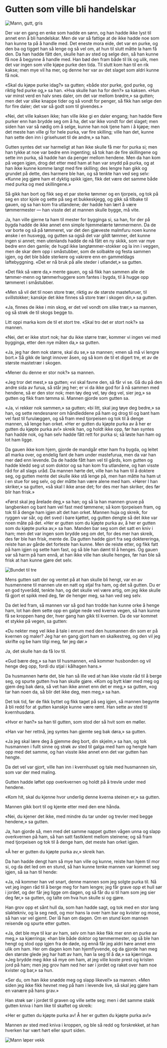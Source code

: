 # Gutten som ville bli handelskar

![Mann, gutt, gris](./gvbh1.png)

Der var en gang en enke som hadde en sønn, og han hadde ikke lyst til annet enn å bli handelskar. Men de var så fattige at de ikke hadde noe som han kunne ta på å handle med. Det eneste mora eide, det var en purke, og den ba og tigget han så lenge og så vel om, at hun til slutt måtte la ham få den. Da han hadde fått den, skulle han av sted og selge den, så han kunne få noe å begynne å handle med. Han bød den fram både til lik og ulik, men det var ingen som ville kjøpe purke den tida. Til slutt kom han til en rik kakse; men mye vil ha mer, og denne her var av det slaget som aldri kunne få nok.

«Skal du kjøpe purke idag?» sa gutten; «både stor purke, god purke, og riktig fed purke og,» sa han. «Hva skulle han ha for den?» sa kaksen. «Hun var minst verd en halv snes daler, om det var mellom brødre,» sa gutten; men det var slike knappe tider og så vondt for penger, så fikk han selge den for fire daler; det var så godt som til givendes.»

«Nei, det ville kaksen ikke; han ville ikke gi en daler engang; han hadde flere purker enn han brydde seg om å ha, det var ikke vondt for det slaget; men siden han var så nødig om å selge, kunne han nok tjene ham i å kjøpe; men det meste han ville gi for hele purka, var fire skilling; ville han det, kunne han sette den inn i grisehuset til de andre,» sa han.

Gutten syntes det var harmeligt at han ikke skulle få mer for purka si; men han tykke at noe var bedre enn ingenting; så tok han de fire skillingene og sette inn purka, så hadde han da penger mellom hendene. Men da han kom på vegen igjen, drog det etter med ham at han var snydd på purka, og at han ikke kunne komme langt med fire skilling; des lengre han gikk og grundet på dette, des harmere ble han, og så tenkte han ved seg selv: «Kunne jeg gjøre ham et dyktig spikk igjen, fikk det være det samme både med purka og med skillingene.»

Så gikk han bort og fikk seg et par sterke tømmer og en tjorpeis, og tok på seg en stor kjole og sette på seg et bukkeskjegg, og gikk så tilbake til gauen, og sa han kom fra utlandene; der hadde han lært å være tømmermester — han visste det at mannen skulle bygge, må vite.

Ja, han ville gjerne ta ham til mester for bygginga si, sa han, for der på bygda hadde de ikke annet enn simple hjemmelærte tømmermenn. Da de var borte og så på tømmeret, var det den gjæveste malmfuru noen kunne ønske i en husvegg, og gutten sa også det var gildt tømmer, det kunne ingen si annet; men utenlands hadde de nå fått en ny skikk, som var mye bedre enn den gamle; de hugd ikke langtømmer-stokker og la inn i veggen, men de skar dem opp i småstubber, som de solbakte og festa sammen igjen, og det ble både sterkere og vakrere enn en gammeldags laftebyggning. «Det er nå bruk på alle steder i utlandet,» sa gutten.

«Det fikk så være da,» mente gauen, og så fikk han sammen alle de tømmer-menn og tømmerhuggere som fantes i bygda, til å hugge opp tømmeret i småstubber.

«Men så vil det til noen store trær, riktig av de største mastefuruer, til svillstokker; kanskje det ikke finnes så store trær i skogen din,» sa gutten.

«Ja, finnes de ikke i min skog, er det vel vondt om slike trær,» sa mannen, og så strøk de til skogs begge to.

Litt oppi marka kom de til et stort tre. «Skal tro det er stort nok?» sa mannen.

«Nei, det er ikke stort nok; har du ikke større trær, kommer vi ingen vei med bygginga, etter den nye måten da,» sa gutten.

«Ja, jeg har dem nok større, skal du se,» sa mannen; «men så må vi lengre bort.» Så gikk de langt innover åsen, og så kom de til et digert tre, et av de største mastetrær i skogen.

«Mener du denne er stor nok?» sa mannen.

«Jeg tror det mest,» sa gutten; «vi skal favne den, så får vi se. Gå du på den andre sida av furua, så står jeg her; er vi da ikke god for å nå sammen med hendene, så er den stor nok; men tøy deg vel, tøy deg vel, sier jeg,» sa gutten og fikk fram tømma si. Mannen gjorde som gutten sa.

«Ja, vi rekker nok sammen,» sa gutten; «bi litt, skal jeg tøye deg bedre,» sa han, og sette rendesnarer om håndleddene på ham og drog til og bant ham vel fast til furulæggen, og så fram med tjorpeisen og tok til å denge mannen, så lenge han orket. «Her er gutten du kjøpte purka av å her er gutten du kjøpte purka av!» skreik han, og holdt ikke opp, før han syntes han hadde nok, og han selv hadde fått rett for purka si; så løste han ham og lot ham ligge.

Da gauen ikke kom hjem, gjorde de mandgår etter ham fra bygda, og leitet all marka over, og endelig fant de ham under mastefurua, men da var han mer død enn levende. Da de hadde fått ham vel til gårds, kom gutten og hadde kledd seg ut som doktor og sa han kom fra utlandene, og han visste råd for all slags uråd. Da mannen hørte det, ville han ha ham til å doktere seg, og gutten mente det skulle ikke stå lenge på, men han måtte ha ham ut i en stue for seg selv, og der måtte han være alene med ham. «Hører I han skriker,» sa gutten, «så skal I ikke anse det; for des mer han skriker, des før blir han frisk.»

«Først skal jeg årelade deg,» sa han; og så la han mannen gruve på langbenken og bant ham vel fast med tømmene; så kom tjorpeisen fram, og tok til å denge ham igjen alt det han orket. Mannen huja og skreik, for ryggen var sår, og det sved i bare kjøttet, og gutten dengte så det ikke var noen måte på det. «Her er gutten som du kjøpte purka av, å her er gutten som du kjøpte purka av,» sa han. Manden bar seg som det satt en kniv i ham; men det var ingen som brydde seg om det, for des mer han skreik, des før ble han frisk, mente de. Da gutten hadde gjort fra seg doktereringa, reiste han av gårde det forteste han kunne. Men de reiste etter, og fikk fatt på ham igjen og sette ham fast, og så ble han dømt til å henges. Og gauen var så harm på ham ennå, at han ikke ville han skulle henges, før han ble så frisk at han kunne gjøre det selv.

![Bundet til tre](./gvbh2.png)

Mens gutten satt der og ventet på at han skulle bli hengt, var en av husmennene til mannen ute en natt og stjal fra ham, og det så gutten. Du er en god tyverådd, tenkte han, og det skulle vel være artig, om jeg ikke skulle få gjort et spikk med deg, før de henger meg, sa han ved seg selv.

Da det led fram, så mannen var så god han trodde han kunne orke å henge ham, lot han dem sette opp en galge nede ved kverna vegen, så han kunne få se kroppen hang der, hver gang han gikk til kvernen. Da de var kommet et stykke på vegen, sa gutten:

«Du nekter meg vel ikke å tale i enrum med den husmannen din som er på kvernen og maler? Jeg har en gang gjort ham en skalkestreg, og den vil jeg skrifte og be ham tilgi meg, før jeg dør.»

Ja, det skulle han da få lov til.

«Gud bære deg,» sa han til husmannen, «nå kommer husbonden og vil henge deg opp, fordi du stjal i kålhagen hans.»

Da husmannen hørte det, ble han så ille ved at han ikke visste råd til å berge seg, og spurte gutten hva han skulle gjøre. «Kom og bytt klær med meg og gjem deg bak døra, så vet han ikke annet enn det er meg,» sa gutten, «og tar han noen da, så blir det ikke deg, men meg,» sa han.

Det tok tid, før de fikk byttet og fikk taget på seg igjen, så mannen begynte å bli redd for at gutten kanskje kunne være rømt. Han sette av sted til kvernhusdøra.

«Hvor er han?» sa han til gutten, som stod der så hvit som en møller.

«Han var her rettnå, jeg syntes han gjemte seg bak døra,» sa gutten.

«Ja jeg skal lære deg å gjemme deg bort, din skjelm,» sa han, og tok husmannen i fullt sinne og strøk av sted til galga med ham og hengte ham opp med det samme, og han visste ikke annet enn det var gutten han hengte.

Da det vel var gjort, ville han inn i kvernhuset og tale med husmannen sin, som var der med maling.

Gutten hadde løftet opp overkvernen og holdt på å trevle under med hendene.

«Kom hit, skal du kjenne hvor underlig denne kverna steinen er,» sa gutten.

Mannen gikk bort til og kjente etter med den ene hånda.

«Nei, du kjener det ikke, med mindre du tar under og trevler med begge hendene,» sa gutten.

Ja, han gjorde så, men med det samme nappet gutten vågen unna og slapp overkvernen på ham, så han satt fastklemt mellom steinene; og så fram med tjorpeisen og tok til å denge ham, det meste han orket igjen.

«Å her er gutten du kjøpte purka av,» skreik han.

Da han hadde dengt ham så mye han ville og kunne, reiste han hjem til mor si, og da det led om en stund, så han kunne tenke mannen var kommet seg igjen, så sa han til hende:

«Ja, nå kommer han vel snart, denne mannen som jeg solgte purka til. Nå vet jeg ingen råd til å berge meg for ham lengre; jeg får grave opp et hull sør i jordet, og der får jeg ligge om dagen, og så får du si til ham som jeg sier deg før,» sa gutten, og talte om hva hun skulle si og gjøre.

Han grov opp et sånt hull da, som han hadde sagt, og tok med en stor lang slaktekniv, og la seg nedi, og mor hans la over ham bar og kvister og mose, så han var vel gjemt. Der lå han om dagen. Om en stund kom mannen reisende og spurte etter gutten.

«Ja, det ble mye til kar av ham, selv om han ikke fikk mer enn en purke av meg,» sa kjærringa; «han ble både doktor og tømmermester, og så ble han hengt og stod opp igjen fra de døde, og ennå får jeg aldri høre annet enn ulik om ham. Her om dagen kom han hjemflyvende, og da gjorde han meg den største glede jeg har hatt av ham, han la seg til å dø,» sa kjærringa. «Jeg brydde meg ikke så mye om ham, at jeg ville koste prest og kristen jord på ham; men jeg grov ham ned her sør i jordet og raket over ham noe kvister og bar,» sa hun.

«Ser du, om han ikke snødde meg og slapp likevel!» sa mannen. «Men siden jeg ikke fikk hevnet meg på ham i levende live, så skal jeg gjøre ham en vanære på hans grav.»

Han strøk sør i jordet til graven og ville sette seg; men i det samme stakk gutten kniva i ham like til skaftet og skreik:

«Her er gutten du kjøpte purka av! Å her er gutten du kjøpte purka av!»

Mannen av sted med kniva i kroppen, og ble så redd og forskrekket, at han hverken har vært hørt eller spurt siden.

![Mann løper vekk](./gvbh3.png)
